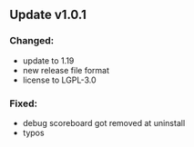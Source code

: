 
## Update v1.0.1

### Changed:
 - update to 1.19
 - new release file format
 - license to LGPL-3.0

### Fixed:
 - debug scoreboard got removed at uninstall
 - typos
